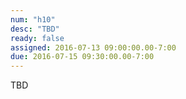 ```yaml
---
num: "h10"
desc: "TBD"
ready: false
assigned: 2016-07-13 09:00:00.00-7:00
due: 2016-07-15 09:30:00.00-7:00
---
```


TBD
